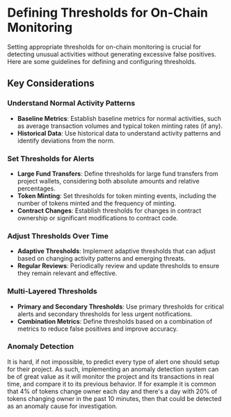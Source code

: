 # Defining Thresholds for On-Chain Monitoring

Setting appropriate thresholds for on-chain monitoring is crucial for detecting unusual activities without generating excessive false positives. Here are some guidelines for defining and configuring thresholds.

## Key Considerations

### Understand Normal Activity Patterns
- **Baseline Metrics**: Establish baseline metrics for normal activities, such as average transaction volumes and typical token minting rates (if any).
- **Historical Data**: Use historical data to understand activity patterns and identify deviations from the norm.

### Set Thresholds for Alerts
- **Large Fund Transfers**: Define thresholds for large fund transfers from project wallets, considering both absolute amounts and relative percentages.
- **Token Minting**: Set thresholds for token minting events, including the number of tokens minted and the frequency of minting.
- **Contract Changes**: Establish thresholds for changes in contract ownership or significant modifications to contract code.

### Adjust Thresholds Over Time
- **Adaptive Thresholds**: Implement adaptive thresholds that can adjust based on changing activity patterns and emerging threats.
- **Regular Reviews**: Periodically review and update thresholds to ensure they remain relevant and effective.

### Multi-Layered Thresholds
- **Primary and Secondary Thresholds**: Use primary thresholds for critical alerts and secondary thresholds for less urgent notifications.
- **Combination Metrics**: Define thresholds based on a combination of metrics to reduce false positives and improve accuracy.

### Anomaly Detection

It is hard, if not impossible, to predict every type of alert one should setup for their project. As such, implementing an anomaly detection system can be of great value as it will monitor the project and its transactions in real time, and compare it to its previous behavior. If for example it is common that 4% of tokens change owner each day and there's a day with 20% of tokens changing owner in the past 10 minutes, then that could be detected as an anomaly cause for investigation.
